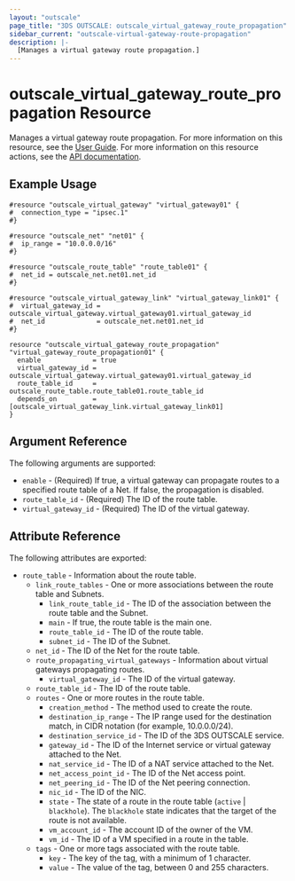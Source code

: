 ```yaml
---
layout: "outscale"
page_title: "3DS OUTSCALE: outscale_virtual_gateway_route_propagation"
sidebar_current: "outscale-virtual-gateway-route-propagation"
description: |-
  [Manages a virtual gateway route propagation.]
---
```


# outscale_virtual_gateway_route_propagation Resource

Manages a virtual gateway route propagation.
For more information on this resource, see the [User Guide](https://wiki.outscale.net/display/EN/About+Routing+Configuration+for+VPN+Connections).
For more information on this resource actions, see the [API documentation](https://docs.outscale.com/api#3ds-outscale-api-virtualgateway).

## Example Usage

```hcl
#resource "outscale_virtual_gateway" "virtual_gateway01" {
#  connection_type = "ipsec.1"
#}

#resource "outscale_net" "net01" {
#  ip_range = "10.0.0.0/16"
#}

#resource "outscale_route_table" "route_table01" {
#  net_id = outscale_net.net01.net_id
#}

#resource "outscale_virtual_gateway_link" "virtual_gateway_link01" {
#  virtual_gateway_id = outscale_virtual_gateway.virtual_gateway01.virtual_gateway_id
#  net_id             = outscale_net.net01.net_id
#}

resource "outscale_virtual_gateway_route_propagation" "virtual_gateway_route_propagation01" {
  enable             = true
  virtual_gateway_id = outscale_virtual_gateway.virtual_gateway01.virtual_gateway_id
  route_table_id     = outscale_route_table.route_table01.route_table_id
  depends_on         = [outscale_virtual_gateway_link.virtual_gateway_link01]
}
```

## Argument Reference

The following arguments are supported:

* `enable` - (Required) If true, a virtual gateway can propagate routes to a specified route table of a Net. If false, the propagation is disabled.
* `route_table_id` - (Required) The ID of the route table.
* `virtual_gateway_id` - (Required) The ID of the virtual gateway.

## Attribute Reference

The following attributes are exported:

* `route_table` - Information about the route table.
  * `link_route_tables` - One or more associations between the route table and Subnets.
      * `link_route_table_id` - The ID of the association between the route table and the Subnet.
      * `main` - If true, the route table is the main one.
      * `route_table_id` - The ID of the route table.
      * `subnet_id` - The ID of the Subnet.
  * `net_id` - The ID of the Net for the route table.
  * `route_propagating_virtual_gateways` - Information about virtual gateways propagating routes.
      * `virtual_gateway_id` - The ID of the virtual gateway.
  * `route_table_id` - The ID of the route table.
  * `routes` - One or more routes in the route table.
      * `creation_method` - The method used to create the route.
      * `destination_ip_range` - The IP range used for the destination match, in CIDR notation (for example, 10.0.0.0/24).
      * `destination_service_id` - The ID of the 3DS OUTSCALE service.
      * `gateway_id` - The ID of the Internet service or virtual gateway attached to the Net.
      * `nat_service_id` - The ID of a NAT service attached to the Net.
      * `net_access_point_id` - The ID of the Net access point.
      * `net_peering_id` - The ID of the Net peering connection.
      * `nic_id` - The ID of the NIC.
      * `state` - The state of a route in the route table (`active` \| `blackhole`). The `blackhole` state indicates that the target of the route is not available.
      * `vm_account_id` - The account ID of the owner of the VM.
      * `vm_id` - The ID of a VM specified in a route in the table.
  * `tags` - One or more tags associated with the route table.
      * `key` - The key of the tag, with a minimum of 1 character.
      * `value` - The value of the tag, between 0 and 255 characters.

